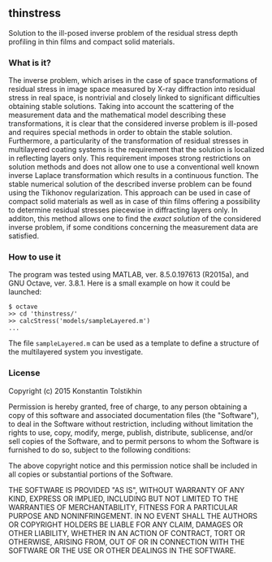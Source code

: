 ## thinstress

Solution to the ill-posed inverse problem of the residual stress depth
profiling in thin films and compact solid materials.

### What is it?

The inverse problem, which arises in the case of space transformations of
residual stress in image space measured by X-ray diffraction into residual
stress in real space, is nontrivial and closely linked to significant
difficulties obtaining stable solutions. Taking into account the scattering of
the measurement data and the mathematical model describing these
transformations, it is clear that the considered inverse problem is ill-posed
and requires special methods in order to obtain the stable solution.
Furthermore, a particularity of the transformation of residual stresses in
multilayered coating systems is the requirement that the solution is localized
in reflecting layers only. This requirement imposes strong restrictions on
solution methods and does not allow one to use a conventional well known
inverse Laplace transformation which results in a continuous function. The
stable numerical solution of the described inverse problem can be found using
the Tikhonov regularization. This approach can be used in case of compact solid
materials as well as in case of thin films offering a possibility to determine
residual stresses piecewise in diffracting layers only. In additon, this method
allows one to find the *exact solution* of the considered inverse problem,
if some conditions concerning the measurement data are satisfied.

### How to use it

The program was tested using MATLAB, ver. 8.5.0.197613 (R2015a), and GNU
Octave, ver. 3.8.1. Here is a small example on how it could be launched:
```
$ octave
>> cd 'thinstress/'
>> calcStress('models/sampleLayered.m')
...
```
The file `sampleLayered.m` can be used as a template to define a structure of
the multilayered system you investigate.  

### License

Copyright (c) 2015 Konstantin Tolstikhin

Permission is hereby granted, free of charge, to any person obtaining a copy
of this software and associated documentation files (the "Software"), to deal
in the Software without restriction, including without limitation the rights
to use, copy, modify, merge, publish, distribute, sublicense, and/or sell
copies of the Software, and to permit persons to whom the Software is
furnished to do so, subject to the following conditions:

The above copyright notice and this permission notice shall be included in
all copies or substantial portions of the Software.

THE SOFTWARE IS PROVIDED "AS IS", WITHOUT WARRANTY OF ANY KIND, EXPRESS OR
IMPLIED, INCLUDING BUT NOT LIMITED TO THE WARRANTIES OF MERCHANTABILITY,
FITNESS FOR A PARTICULAR PURPOSE AND NONINFRINGEMENT. IN NO EVENT SHALL THE
AUTHORS OR COPYRIGHT HOLDERS BE LIABLE FOR ANY CLAIM, DAMAGES OR OTHER
LIABILITY, WHETHER IN AN ACTION OF CONTRACT, TORT OR OTHERWISE, ARISING FROM,
OUT OF OR IN CONNECTION WITH THE SOFTWARE OR THE USE OR OTHER DEALINGS IN
THE SOFTWARE.
